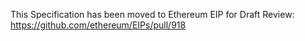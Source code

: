 This Specification has been moved to Ethereum EIP for Draft Review:
https://github.com/ethereum/EIPs/pull/918

